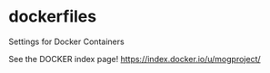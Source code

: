 dockerfiles
===========

Settings for Docker Containers

See the DOCKER index page!
https://index.docker.io/u/mogproject/

